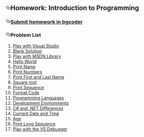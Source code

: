 <div id="readme" class="readme blob instapaper_body">
    <article class="markdown-body entry-content" itemprop="text"><h1><a id="user-content-homework-introduction-to-programming" class="anchor" href="#homework-introduction-to-programming" aria-hidden="true"><svg aria-hidden="true" class="octicon octicon-link" height="16" version="1.1" viewBox="0 0 16 16" width="16"><path fill-rule="evenodd" d="M4 9h1v1H4c-1.5 0-3-1.69-3-3.5S2.55 3 4 3h4c1.45 0 3 1.69 3 3.5 0 1.41-.91 2.72-2 3.25V8.59c.58-.45 1-1.27 1-2.09C10 5.22 8.98 4 8 4H4c-.98 0-2 1.22-2 2.5S3 9 4 9zm9-3h-1v1h1c1 0 2 1.22 2 2.5S13.98 12 13 12H9c-.98 0-2-1.22-2-2.5 0-.83.42-1.64 1-2.09V6.25c-1.09.53-2 1.84-2 3.25C6 11.31 7.55 13 9 13h4c1.45 0 3-1.69 3-3.5S14.5 6 13 6z"></path></svg></a>Homework: Introduction to Programming</h1>

<h3><a id="user-content-submit-homework-in-bgcoder" class="anchor" href="#submit-homework-in-bgcoder" aria-hidden="true"><svg aria-hidden="true" class="octicon octicon-link" height="16" version="1.1" viewBox="0 0 16 16" width="16"><path fill-rule="evenodd" d="M4 9h1v1H4c-1.5 0-3-1.69-3-3.5S2.55 3 4 3h4c1.45 0 3 1.69 3 3.5 0 1.41-.91 2.72-2 3.25V8.59c.58-.45 1-1.27 1-2.09C10 5.22 8.98 4 8 4H4c-.98 0-2 1.22-2 2.5S3 9 4 9zm9-3h-1v1h1c1 0 2 1.22 2 2.5S13.98 12 13 12H9c-.98 0-2-1.22-2-2.5 0-.83.42-1.64 1-2.09V6.25c-1.09.53-2 1.84-2 3.25C6 11.31 7.55 13 9 13h4c1.45 0 3-1.69 3-3.5S14.5 6 13 6z"></path></svg></a><a href="http://bgcoder.com/Contests/314/CSharp-Fundamentals-01-Introduction-to-Programming">Submit homework in bgcoder</a></h3>

<h3><a id="user-content-problem-list" class="anchor" href="#problem-list" aria-hidden="true"><svg aria-hidden="true" class="octicon octicon-link" height="16" version="1.1" viewBox="0 0 16 16" width="16"><path fill-rule="evenodd" d="M4 9h1v1H4c-1.5 0-3-1.69-3-3.5S2.55 3 4 3h4c1.45 0 3 1.69 3 3.5 0 1.41-.91 2.72-2 3.25V8.59c.58-.45 1-1.27 1-2.09C10 5.22 8.98 4 8 4H4c-.98 0-2 1.22-2 2.5S3 9 4 9zm9-3h-1v1h1c1 0 2 1.22 2 2.5S13.98 12 13 12H9c-.98 0-2-1.22-2-2.5 0-.83.42-1.64 1-2.09V6.25c-1.09.53-2 1.84-2 3.25C6 11.31 7.55 13 9 13h4c1.45 0 3-1.69 3-3.5S14.5 6 13 6z"></path></svg></a>Problem List</h3>

<ol>
<li><a href="https://github.com/TelerikAcademy/CSharp-Part-1/blob/2016-March/Topics/01.%20Introduction-to-Programming/homework/01.%20Play%20with%20VS">Play with Visual Studio</a></li>
<li><a href="https://github.com/TelerikAcademy/CSharp-Part-1/blob/2016-March/Topics/01.%20Introduction-to-Programming/homework/02.%20Blank%20Solution">Blank Solution</a></li>
<li><a href="https://github.com/TelerikAcademy/CSharp-Part-1/blob/2016-March/Topics/01.%20Introduction-to-Programming/homework/03.%20Play%20with%20MSDN">Play with MSDN Library</a></li>
<li><a href="https://github.com/TelerikAcademy/CSharp-Part-1/blob/2016-March/Topics/01.%20Introduction-to-Programming/homework/04.%20Hello%20World">Hello World</a></li>
<li><a href="https://github.com/TelerikAcademy/CSharp-Part-1/blob/2016-March/Topics/01.%20Introduction-to-Programming/homework/05.%20Print%20Name">Print Name</a></li>
<li><a href="https://github.com/TelerikAcademy/CSharp-Part-1/blob/2016-March/Topics/01.%20Introduction-to-Programming/homework/06.%20Print%20Numbers">Print Numbers</a></li>
<li><a href="https://github.com/TelerikAcademy/CSharp-Part-1/blob/2016-March/Topics/01.%20Introduction-to-Programming/homework/07.%20First%20and%20Last%20Name">Print First and Last Name</a></li>
<li><a href="https://github.com/TelerikAcademy/CSharp-Part-1/blob/2016-March/Topics/01.%20Introduction-to-Programming/homework/08.%20Square%20Root">Square root</a></li>
<li><a href="https://github.com/TelerikAcademy/CSharp-Part-1/blob/2016-March/Topics/01.%20Introduction-to-Programming/homework/09.%20Print%20Sequence">Print Sequence</a></li>
<li><a href="https://github.com/TelerikAcademy/CSharp-Part-1/blob/2016-March/Topics/01.%20Introduction-to-Programming/homework/10.%20Format%20Code">Format Code</a></li>
<li><a href="https://github.com/TelerikAcademy/CSharp-Part-1/blob/2016-March/Topics/01.%20Introduction-to-Programming/homework/11.%20Programming%20Languages">Programming Languages</a></li>
<li><a href="https://github.com/TelerikAcademy/CSharp-Part-1/blob/2016-March/Topics/01.%20Introduction-to-Programming/homework/12.%20Development%20Environments">Development Environments</a></li>
<li><a href="https://github.com/TelerikAcademy/CSharp-Part-1/blob/2016-March/Topics/01.%20Introduction-to-Programming/homework/13.%20C%23%20and%20.NET">C# and .NET Differences</a></li>
<li><a href="https://github.com/TelerikAcademy/CSharp-Part-1/blob/2016-March/Topics/01.%20Introduction-to-Programming/homework/14.%20Current%20Date%20and%20Time">Current Date and Time</a></li>
<li><a href="https://github.com/TelerikAcademy/CSharp-Part-1/blob/2016-March/Topics/01.%20Introduction-to-Programming/homework/15.%20Age">Age</a></li>
<li><a href="https://github.com/TelerikAcademy/CSharp-Part-1/blob/2016-March/Topics/01.%20Introduction-to-Programming/homework/16.%20Long%20Sequence">Print Long Sequence</a></li>
<li><a href="https://github.com/TelerikAcademy/CSharp-Part-1/blob/2016-March/Topics/01.%20Introduction-to-Programming/homework/17.%20Play%20with%20VS%20Debugger">Play with the VS Debugger</a></li>
</ol>
</article>
  </div>